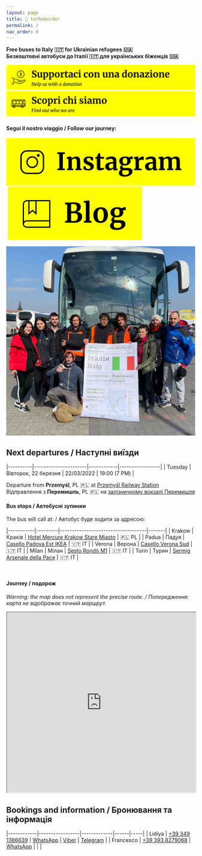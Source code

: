 ```yaml
---
layout: page
title: 📍 totheborder
permalink: /
nav_order: 0
---
```


**Free buses to Italy 🇮🇹 for Ukrainian refugees 🇺🇦** <br/>
**Безкоштовні автобуси до Італії 🇮🇹 для українських біженців 🇺🇦**

<a href="https://www.eppela.com/projects/7678" target="_blank"><img src="/assets/btn_charity.svg" alt="Supportaci con una donazione"/></a><br/>
<a href="/about"><img src="/assets/btn_about.svg" alt="Scopri cosa stiamo facendo"/></a><br/>

#### Segui il nostro viaggio / Follow our journey: 

<a href="https://instagram.com/_totheborder"><img src="/assets/btn_instagram.svg" alt="Seguici su Instagram"/></a>&nbsp;<a href="/updates"><img src="/assets/btn_blog.svg" alt="Seguici sul blog"/></a>

<img src="/assets/about-1.jpg"/>

## Next departures / Наступні виїзди

|----------|----------------------|------------|-----------------|
| Tuesday   | Вівторок, 22 березня | 22/03/2022 | 19:00 (7 PM)    | 

Departure from **Przemyśl**, PL 🇵🇱  at <a href="https://goo.gl/maps/9KvfgWvoYnhvFsC87" target="_blank">Przemyśl Railway Station</a><br/>
Відправлення з **Перемишль**, PL 🇵🇱 на <a href="https://goo.gl/maps/9KvfgWvoYnhvFsC87" target="_blank">залізничному вокзалі Перемишля</a>

#### Bus stops / Автобусні зупинки

The bus will call at: / Автобус буде ходити за адресою:

|-----------|---------|------------------------------------|-------|
| Krakow    | Краків  | <a href="https://g.page/MercureKrakowStareMiasto?share" target="_blank">Hotel Mercure Krakow Stare Miasto</a>  | 🇵🇱 PL |
| Padua     | Падуя   | <a href="https://goo.gl/maps/HLFtKfgcjVCizMwQ7" target="_blank">Casello Padova Est IKEA</a> | 🇮🇹 IT |
| Verona   | Верона | <a href="https://goo.gl/maps/dFK8tKwBhiJq1WQj6" target="_blank">Casello Verona Sud</a>               | 🇮🇹 IT |
| Milan    | Мілан  | <a href="https://goo.gl/maps/3F3ABZD2MuwteHTh9" target="_blank">Sesto Rondò M1</a>        | 🇮🇹 IT |
| Turin    | Турин  | <a href="https://goo.gl/maps/E4tNB6oPUtT4xWPW6" target="_blank">Sermig Arsenale della Pace</a>        | 🇮🇹 IT |

<br/>

#### Journey / подорож

_Warning: the map does not represent the precise route. / Попередження: карта не відображає точний маршрут._

<iframe src="https://www.google.com/maps/d/u/1/embed?mid=1RDBPYBmVBTh5TUjMURHqqwDRRISlq2CX&ehbc=2E312F" width="100%" height="480"></iframe>

## Bookings and information / Бронювання та інформація

|------------|-----------------|-------------|------|-----|
| Lidiya     | <a href="tel:+393491386639">+39 349 1386639</a> | <a href="https://wa.me/+393491386639">WhatsApp</a> | <a href="https://msng.link/o/?00380951607881=vi">Viber</a> | <a href="https://t.me/+380951607881">Telegram</a> |
| Francesco  | <a href="tel:+393938279068">+39 393 8279068</a> | <a href="https://wa.me/+393938279068">WhatsApp</a> | | |

<br/>
